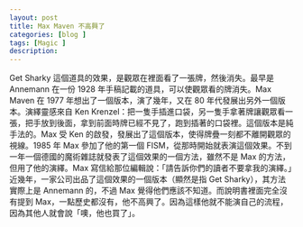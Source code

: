 ```yaml
---
layout: post
title: Max Maven 不高興了
categories: [blog ]
tags: [Magic ]
description:
---
```


Get Sharky 這個道具的效果，是觀眾在裡面看了一張牌，然後消失。最早是 Annemann 在一份 1928 年手稿記載的道具，可以使觀眾看的牌消失。Max Maven 在 1977 年想出了一個版本，演了幾年，又在 80 年代發展出另外一個版本。演繹靈感來自 Ken Krenzel：把一隻手插進口袋，另一隻手拿著牌讓觀眾看一張，把手放到後面，拿到前面時牌已經不見了，跑到插著的口袋裡。這個版本是純手法的。Max 受 Ken 的啟發，發展出了這個版本，使得牌疊一刻都不離開觀眾的視線。1985 年 Max 參加了他的第一個 FISM，從那時開始就表演這個效果。不到一年一個德國的魔術雜誌就發表了這個效果的一個方法，雖然不是 Max 的方法，但用了他的演繹。Max 寫信給那位編輯說：「請告訴你們的讀者不要拿我的演繹。」近幾年，一家公司出品了這個效果的一個版本（顯然是指 Get Sharky），其方法實際上是 Annemann 的，不過 Max 覺得他們應該不知道。而說明書裡面完全沒有提到 Max，一點歷史都沒有，他不高興了。因為這樣他就不能演自己的流程，因為其他人就會說「噢，他也買了」。

